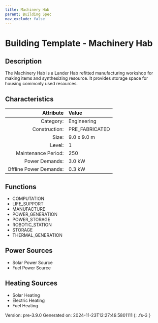 ```yaml
---
title: Machinery Hab
parent: Building Spec
nav_exclude: false
---
```

# Building Template - Machinery Hab

## Description
The Machinery Hab is a Lander Hab refitted manufacturing workshop for making items and synthesizing resource. It provides storage space for housing commonly used resources.

## Characteristics

| Attribute      | Value |
|--------:|:------|
|Category:|Engineering|
|Construction:|PRE_FABRICATED|
|Size:|9.0 x 9.0 m|
|Level:|1|
|Maintenance Period:|250|
|Power Demands:|3.0 kW|
|Offline Power Demands:|0.3 kW|


## Functions
      
- COMPUTATION
- LIFE_SUPPORT
- MANUFACTURE
- POWER_GENERATION
- POWER_STORAGE
- ROBOTIC_STATION
- STORAGE
- THERMAL_GENERATION


## Power Sources
      
- Solar Power Source
- Fuel Power Source

## Heating Sources

- Solar Heating
- Electric Heating
- Fuel Heating

Version: pre-3.9.0 Generated on: 2024-11-23T12:27:49.5801111
{: .fs-3 }